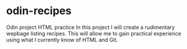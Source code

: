 # odin-recipes
Odin project HTML practice
In this project I will create a rudimentary wepbage listing recipes. 
This will allow me to gain practical experience using what I currently know of HTML and Git.